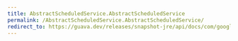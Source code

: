 ```yaml
---
title: AbstractScheduledService.AbstractScheduledService
permalink: /AbstractScheduledService.AbstractScheduledService/
redirect_to: https://guava.dev/releases/snapshot-jre/api/docs/com/google/common/util/concurrent/AbstractScheduledService.html#AbstractScheduledService--
---
```

